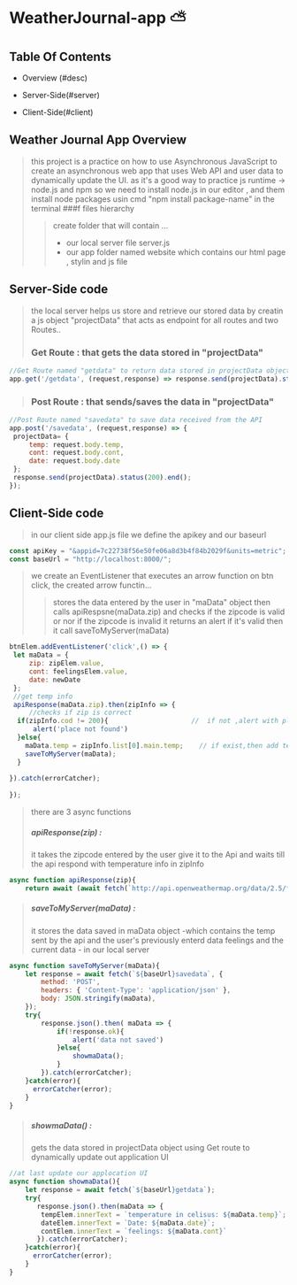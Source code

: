 # WeatherJournal-app :partly_sunny:
## Table Of Contents
 * Overview (#desc)
 + Server-Side(#server)
 - Client-Side(#client)
<a name="desc"></a>
## Weather Journal App Overview
> this project is a practice on how to use Asynchronous JavaScript to create an asynchronous web app that uses Web API and user data to dynamically update the UI.
> as it's a good way to practice js runtime -> node.js and npm
> so we need to install node.js in our editor , and them install node packages usin cmd "npm install package-name" in the terminal
> ###f files hierarchy
> > create folder that will contain ...  
> > * our local server file server.js
> > * our app folder named website which contains our html page , stylin and js file 
<a name="server"></a>
## Server-Side code
> the local server helps us store and retrieve our stored data by creatin a js object "projectData" that acts as endpoint for all routes and two Routes.. 
> ### Get Route : that gets the data stored in "projectData" 
```javascript
//Get Route named "getdata" to return data stored in projectData object
app.get('/getdata', (request,response) => response.send(projectData).status(200).end());
```
> ### Post Route : that sends/saves the data in "projectData" 
```javascript
//Post Route named "savedata" to save data received from the API
app.post('/savedata', (request,response) => {
 projectData= {
     temp: request.body.temp,
     cont: request.body.cont,
     date: request.body.date
 };
 response.send(projectData).status(200).end();
});
```
<a name="client"></a>
## Client-Side code
> in our client side app.js file we define the apikey and our baseurl
```javascript
const apiKey = "&appid=7c22738f56e50fe06a8d3b4f84b2029f&units=metric";
const baseUrl = "http://localhost:8000/";
```
> we create an EventListener that executes an arrow function on btn click, the created arrow functin...
> > stores the data entered by the user in "maData" object
> > then calls apiRespsne(maData.zip) and checks if the zipcode is valid or nor
> > if the zipcode is invalid it returns an alert
> > if it's valid then it call saveToMyServer(maData)
```javascript
btnElem.addEventListener('click',() => {
 let maData = {
     zip: zipElem.value,
     cont: feelingsElem.value,
     date: newDate
 };
 //get temp info 
 apiResponse(maData.zip).then(zipInfo => {
     //checks if zip is correct 
  if(zipInfo.cod != 200){                     //  if not ,alert with place not found  
      alert('place not found')
  }else{
    maData.temp = zipInfo.list[0].main.temp;    // if exist,then add temp to maData and save data to the server
    saveToMyServer(maData);
  }
     
}).catch(errorCatcher);
 
});
```
> there are 3 async functions 
> ##### apiResponse(zip) :
>it takes the zipcode entered by the user give it to the Api and waits till the api respond with temperature info in zipInfo
```javascript
async function apiResponse(zip){
    return await (await fetch(`http://api.openweathermap.org/data/2.5/forecast?zip=${zip}${apiKey}`)).json()
```
> ##### saveToMyServer(maData) : 
> it stores the data saved in maData object -which contains the temp sent by the api and the user's previously enterd data feelings and the current data - in our local server
```javascript
async function saveToMyServer(maData){
    let response = await fetch(`${baseUrl}savedata`, {
        method: 'POST',
        headers: { 'Content-Type': 'application/json' },
        body: JSON.stringify(maData),
    });
    try{
        response.json().then( maData => {
            if(!response.ok){
                alert('data not saved')
            }else{
                showmaData();
            }
        }).catch(errorCatcher);
    }catch(error){
      errorCatcher(error);
    }
}
```
> ##### showmaData() : 
> gets the data stored in projectData object using Get route to dynamically update out application UI
```javascript
//at last update our applocation UI
async function showmaData(){
    let response = await fetch(`${baseUrl}getdata`);
    try{
       response.json().then(maData => {
        tempElem.innerText = `temperature in celisus: ${maData.temp}`;
        dateElem.innerText = `Date: ${maData.date}`;
        contElem.innerText = `feelings: ${maData.cont}`
       }).catch(errorCatcher);
    }catch(error){
      errorCatcher(error);
    }
}
```
